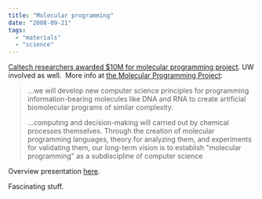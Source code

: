```yaml
---
title: "Molecular programming"
date: "2008-09-21"
tags: 
  - "materials"
  - "science"
---
```


[Caltech researchers awarded $10M for molecular programming project](http://www.physorg.com/news138295921.html). UW involved as well.  More info at [the Molecular Programming Project](http://www.ist.caltech.edu/mpp/):

> ...we will develop new computer science principles for programming information-bearing molecules like DNA and RNA to create artificial biomolecular programs of similar complexity.
> 
> ...computing and decision-making will carried out by chemical processes themselves. Through the creation of molecular programming languages, theory for analyzing them, and experiments for validating them, our long-term vision is to establish "molecular programming" as a subdiscipline of computer science

Overview presentation [here](http://www.dna.caltech.edu/MPP/Docs/).

Fascinating stuff.
